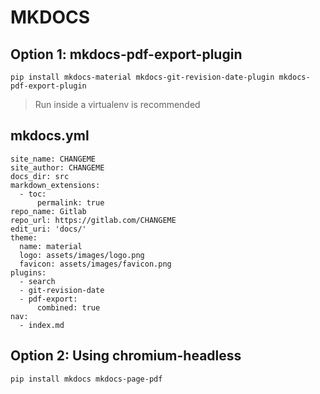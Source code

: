 # MKDOCS

## Option 1: mkdocs-pdf-export-plugin

```
pip install mkdocs-material mkdocs-git-revision-date-plugin mkdocs-pdf-export-plugin
```

> Run inside a virtualenv is recommended

## mkdocs.yml

```
site_name: CHANGEME
site_author: CHANGEME
docs_dir: src
markdown_extensions:  
  - toc:                 
      permalink: true
repo_name: Gitlab
repo_url: https://gitlab.com/CHANGEME
edit_uri: 'docs/'
theme: 
  name: material
  logo: assets/images/logo.png
  favicon: assets/images/favicon.png
plugins:
  - search
  - git-revision-date
  - pdf-export:
      combined: true
nav:
  - index.md
```

## Option 2: Using chromium-headless

`pip install mkdocs mkdocs-page-pdf`
